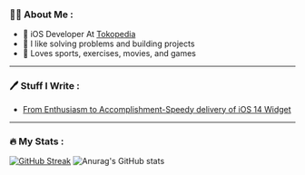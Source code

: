 ### :technologist: About Me :
- :apple:  iOS Developer At <a href="https://github.com/tokopedia">Tokopedia</a>
- :seedling: I like solving problems and building projects
- :ninja: Loves sports, exercises, movies, and games

---
### :pen: Stuff I Write :
- <a href="https://medium.com/tokopedia-engineering/from-enthusiasm-to-accomplishment-speedy-delivery-of-ios-14-widget-7476a311a200">From Enthusiasm to Accomplishment-Speedy delivery of iOS 14 Widget</a>


---

### :fire: My Stats :
[![GitHub Streak](http://github-readme-streak-stats.herokuapp.com?user=giorfasolini)](https://git.io/streak-stats)
![Anurag's GitHub stats](https://github-readme-stats.vercel.app/api?username=giorfasolini&show_icons=true&count_private=true)

<!--
**giorfasolini/giorfasolini** is a ✨ _special_ ✨ repository because its `README.md` (this file) appears on your GitHub profile.

Here are some ideas to get you started:

- 🔭 I’m currently working on ...
- 🌱 I’m currently learning ...
- 👯 I’m looking to collaborate on ...
- 🤔 I’m looking for help with ...
- 💬 Ask me about ...
- 📫 How to reach me: ...
- 😄 Pronouns: ...
- ⚡ Fun fact: ...
-->
